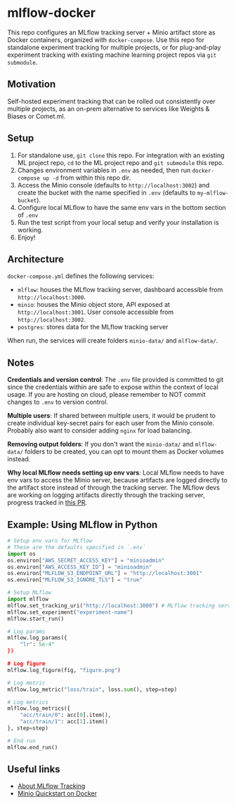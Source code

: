 # mlflow-docker

This repo configures an MLflow tracking server + Minio artifact store as Docker containers, organized with `docker-compose`. Use this repo for standalone experiment tracking for multiple projects, or for plug-and-play experiment tracking with existing machine learning project repos via `git submodule`.

## Motivation

Self-hosted experiment tracking that can be rolled out consistently over multiple projects, as an on-prem alternative to services like Weights & Biases or Comet.ml.

## Setup

1. For standalone use, `git clone` this repo. For integration with an existing ML project repo, `cd` to the ML project repo and `git submodule` this repo. 
2. Changes environment variables in `.env` as needed, then run `docker-compose up -d` from within this repo dir.
3. Access the Minio console (defaults to `http://localhost:3002`) and create the bucket with the name specified in `.env` (defaults to `my-mlflow-bucket`).
4. Configure local MLflow to have the same env vars in the bottom section of `.env`
5. Run the test script from your local setup and verify your installation is working.
6. Enjoy! 

## Architecture

`docker-compose.yml` defines the following services:

+ `mlflow`: houses the MLflow tracking server, dashboard accessible from `http://localhost:3000`.
+ `minio`: houses the Minio object store, API exposed at `http://localhost:3001`. User console accessible from `http://localhost:3002`.
+ `postgres`: stores data for the MLflow tracking server

When run, the services will create folders `minio-data/` and `mlflow-data/`. 

## Notes

**Credentials and version control**: The `.env` file provided is committed to git since the credentials within are safe to expose within the context of local usage. If you are hosting on cloud, please remember to NOT commit changes to `.env` to version control.

**Multiple users**: If shared between multiple users, it would be prudent to create individual key-secret pairs for each user from the Minio console. Probably also want to consider adding `nginx` for load balancing.

**Removing output folders**:  If you don't want the `minio-data/` and `mlflow-data/` folders to be created, you can opt to mount them as Docker volumes instead.

**Why local MLflow needs setting up env vars**: Local MLflow needs to have env vars to access the Minio server, because artifacts are logged directly to the artifact store instead of through the tracking server. The MLflow devs are working on logging artifacts directly through the tracking server, progress tracked in [this PR](https://github.com/mlflow/mlflow/issues/629).

## Example: Using MLflow in Python

``` python
# Setup env vars for MLflow
# These are the defaults specified in `.env`
import os
os.environ["AWS_SECRET_ACCESS_KEY"] = "minioadmin"
os.environ["AWS_ACCESS_KEY_ID"] = "minioadmin"
os.environ["MLFLOW_S3_ENDPOINT_URL"] = "http://localhost:3001"
os.environ["MLFLOW_S3_IGNORE_TLS"] = "true"

# Setup MLflow
import mlflow
mlflow.set_tracking_uri("http://localhost:3000") # MLflow tracking server exposed on port 3000 by default
mlflow.set_experiment("experiment-name")
mlflow.start_run()

# Log params
mlflow.log_params({
    "lr": 5e-4"
})

# Log figure
mlflow.log_figure(fig, "figure.png")

# Log metric
mlflow.log_metric("loss/train", loss.sum(), step=step)

# Log metrics
mlflow.log_metrics({
    "acc/train/0": acc[0].item(),
    "acc/train/1": acc[1].item()
}, step=step)

# End run
mlflow.end_run()
```

## Useful links

+ [About MLflow Tracking](https://www.mlflow.org/docs/latest/tracking.html)
+ [Minio Quickstart on Docker](https://docs.min.io/docs/minio-docker-quickstart-guide.html)
